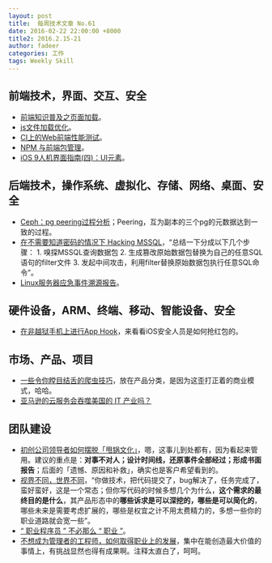```yaml
---
layout: post
title:  每周技术文章 No.61
date: 2016-02-22 22:00:00 +8000
title2: 2016.2.15-21
author: fadeer
categories: 工作
tags: Weekly Skill
---
```


前端技术，界面、交互、安全
----
* [前端知识普及之页面加载](https://segmentfault.com/a/1190000004466407)。
* [js文件加载优化](https://segmentfault.com/a/1190000004448625)。
* [CI上的Web前端性能测试](http://icodeit.org/2016/02/performance-testing-in-ci/)。
* [NPM 与前端包管理](https://github.com/cssmagic/blog/issues/57)。
* [iOS 9人机界面指南(四)：UI元素](http://isux.tencent.com/ios9-guideline-ch4.html)。

后端技术，操作系统、虚拟化、存储、网络、桌面、安全
----
* [Ceph：pg peering过程分析](https://www.ustack.com/blog/ceph%EF%BC%8Dpg-peering/)；Peering，互为副本的三个pg的元数据达到一致的过程。
* [在不需要知道密码的情况下 Hacking MSSQL](http://drops.wooyun.org/tips/12749)，“总结一下分成以下几个步骤： 1. 嗅探MSSQL查询数据包 2. 生成篡改原始数据包替换为自己的任意SQL语句的filter文件 3. 发起中间攻击，利用filter替换原始数据包执行任意SQL命令”。
* [Linux服务器应急事件溯源报告](http://drops.wooyun.org/tips/12972)。

硬件设备，ARM、终端、移动、智能设备、安全
----
<!--preview-end-->
* [在非越狱手机上进行App Hook](http://drops.wooyun.org/papers/12803)，来看看iOS安全人员是如何抢红包的。

市场、产品、项目
----
* [一些令你瞠目结舌的爬虫技巧](http://www.phpxs.com/post/4688)，放在产品分类，是因为这歪打正着的商业模式，哈哈。
* [亚马逊的云服务会吞噬美国的 IT 产业吗？](http://36kr.com/p/5043332.html)

团队建设
----
* [初创公司领导者如何摆脱「甩锅文化」](http://tech2ipo.com/10027744)，嗯，这事儿到处都有，因为看起来管用。建议的重点是：**对事不对人；设计时间线，还原事件全部经过；形成书面报告**；后面的「遗憾、原因和补救」，确实也是客户希望看到的。
* [视界不同，世界不同](http://mp.weixin.qq.com/s?__biz=MzI0MjA1Mjg2Ng==&mid=401611900&idx=1&sn=6b5ff41ab4d7bfeec019af063d1bd687&scene=21)，“你做技术，把代码提交了，bug解决了，任务完成了，蛮好蛮好，这是一个常态；但你写代码的时候多想几个为什么，**这个需求的最终目的是什么**，其产品形态中的**哪些诉求是可以深挖的，哪些是可以简化的**，哪些未来是需要考虑扩展的，哪些是权宜之计不用太费精力的，多想一些你的职业道路就会宽一些”。
* [“ 职业程序员 ” 不必那么 “ 职业 ”](http://36kr.com/p/5043342.html)。
* [不想成为管理者的工程师，如何取得职业上的发展](http://www.theeffectiveengineer.com/blog/secret-to-growing-software-engineering-career)，集中在能创造最大价值的事情上，有挑战显然也得有成果啊。注释太直白了，呵呵。



